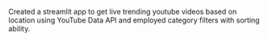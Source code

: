 Created a streamlit app to get live trending youtube videos based on location using YouTube Data API and employed category filters with sorting ability.
